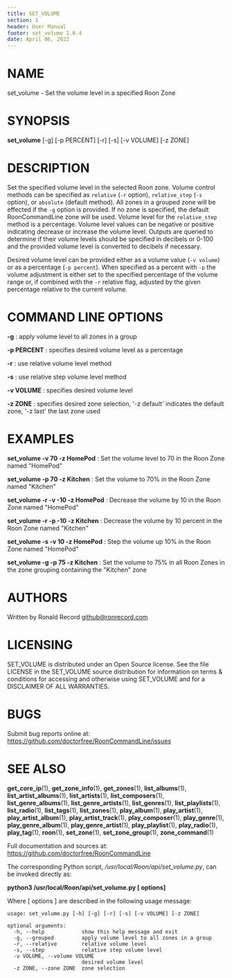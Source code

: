 ```yaml
---
title: SET_VOLUME
section: 1
header: User Manual
footer: set_volume 2.0.4
date: April 06, 2022
---
```

# NAME
set_volume - Set the volume level in a specified Roon Zone

# SYNOPSIS
**set_volume** [-g] [-p PERCENT] [-r] [-s] [-v VOLUME] [-z ZONE]

# DESCRIPTION
Set the specified volume level in the selected Roon zone. Volume control methods can be specified as `relative` (`-r` option), `relative_step` (`-s` option), or `absolute` (default method). All zones in a grouped zone will be effected if the `-g` option is provided. If no zone is specified, the default RoonCommandLine zone will be used. Volume level for the `relative_step` method is a percentage. Volume level values can be negative or positive indicating decrease or increase the volume level. Outputs are queried to determine if their volume levels should be specified in decibels or 0-100 and the provided volume level is converted to decibels if necessary.

Desired volume level can be provided either as a volume value (`-v volume`) or as a percentage (`-p percent`). When specified as a percent with `-p` the volume adjustment is either set to the specified percentage of the volume range or, if combined with the `-r` relative flag, adjusted by the given percentage relative to the current volume.

# COMMAND LINE OPTIONS
**-g**
  : apply volume level to all zones in a group

**-p PERCENT**
  : specifies desired volume level as a percentage

**-r**
  : use relative volume level method

**-s**
  : use relative step volume level method

**-v VOLUME**
  : specifies desired volume level

**-z ZONE**
  : specifies desired zone selection, '-z default' indicates the default zone, '-z last' the last zone used

# EXAMPLES
**set_volume -v 70 -z HomePod**
: Set the volume level to 70 in the Roon Zone named "HomePod"

**set_volume -p 70 -z Kitchen**
: Set the volume to 70% in the Roon Zone named "Kitchen"

**set_volume -r -v -10 -z HomePod**
: Decrease the volume by 10 in the Roon Zone named "HomePod"

**set_volume -r -p -10 -z Kitchen**
: Decrease the volume by 10 percent in the Roon Zone named "Kitchen"

**set_volume -s -v 10 -z HomePod**
: Step the volume up 10% in the Roon Zone named "HomePod"

**set_volume -g -p 75 -z Kitchen**
: Set the volume to 75% in all Roon Zones in the zone grouping containing the "Kitchen" zone

# AUTHORS
Written by Ronald Record github@ronrecord.com

# LICENSING
SET_VOLUME is distributed under an Open Source license.
See the file LICENSE in the SET_VOLUME source distribution
for information on terms &amp; conditions for accessing and
otherwise using SET_VOLUME and for a DISCLAIMER OF ALL WARRANTIES.

# BUGS
Submit bug reports online at: https://github.com/doctorfree/RoonCommandLine/issues

# SEE ALSO
**get_core_ip**(1), **get_zone_info**(1), **get_zones**(1), **list_albums**(1), **list_artist_albums**(1), **list_artists**(1), **list_composers**(1), **list_genre_albums**(1), **list_genre_artists**(1), **list_genres**(1), **list_playlists**(1), **list_radio**(1), **list_tags**(1), **list_zones**(1), **play_album**(1), **play_artist**(1), **play_artist_album**(1), **play_artist_track**(1), **play_composer**(1), **play_genre**(1), **play_genre_album**(1), **play_genre_artist**(1), **play_playlist**(1), **play_radio**(1), **play_tag**(1), **roon**(1), **set_zone**(1), **set_zone_group**(1), **zone_command**(1)

Full documentation and sources at: https://github.com/doctorfree/RoonCommandLine

The corresponding Python script, */usr/local/Roon/api/set_volume.py*,
can be invoked directly as:

**python3 /usr/local/Roon/api/set_volume.py [ options]**

Where [ options ] are described in the following usage message:

```
usage: set_volume.py [-h] [-g] [-r] [-s] [-v VOLUME] [-z ZONE]

optional arguments:
  -h, --help            show this help message and exit
  -g, --grouped         apply volume level to all zones in a group
  -r, --relative        relative volume level
  -s, --step            relative step volume level
  -v VOLUME, --volume VOLUME
                        desired volume level
  -z ZONE, --zone ZONE  zone selection
```
